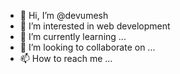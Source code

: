 - 👋 Hi, I’m @devumesh
- 👀 I’m interested in web development
- 🌱 I’m currently learning ...
- 💞️ I’m looking to collaborate on ...
- 📫 How to reach me ...

<!---
devumesh/devumesh is a ✨ special ✨ repository because its `README.md` (this file) appears on your GitHub profile.
You can click the Preview link to take a look at your changes.
--->
